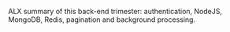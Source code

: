 ALX summary of this back-end trimester: authentication, NodeJS, MongoDB, Redis, pagination and background processing.
